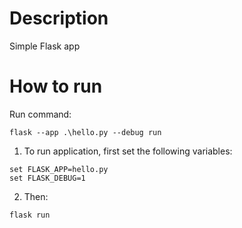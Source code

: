 # Description

Simple Flask app

# How to run

Run command:

```
flask --app .\hello.py --debug run
```

1. To run application, first set the following variables:

```
set FLASK_APP=hello.py
set FLASK_DEBUG=1
```

2. Then:

```
flask run
```


